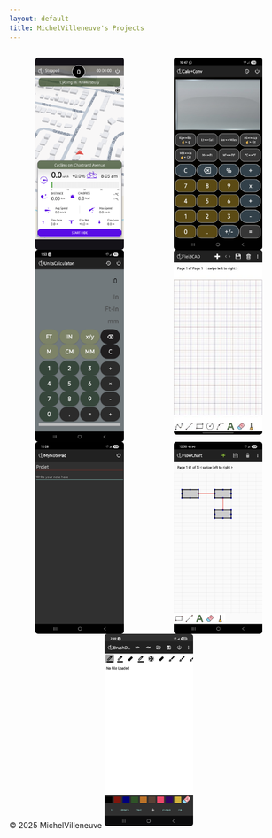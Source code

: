 ```yaml
---
layout: default
title: MichelVilleneuve's Projects
---
```

<link rel="stylesheet" href="/assets/css/style.css">

<div class="site-header">
   <!-- <h1 class="site-title">MichelVilleneuve's Projects</h1> -->
</div>

<div class="gallery-container">
  <!-- CyclingTracker -->
  <figure class="gallery-item">
    <div class="img-container" onclick="openLightbox('cycling', 0)" onmouseover="this.classList.add('hovered')" onmouseout="this.classList.remove('hovered')">
      <img src="Images/CyclingTracker.png" alt="CyclingTracker">
      <div class="click-instruction">Click to see full features</div>
    </div>
    <figcaption>CyclingTracker</figcaption>
  </figure>

  <!-- CalcConv -->
  <figure class="gallery-item">
    <div class="img-container" onclick="openLightbox('calcconv', 0)" onmouseover="this.classList.add('hovered')" onmouseout="this.classList.remove('hovered')">
      <img src="Images/CalcConv.jpg" alt="CalcConv">
      <div class="click-instruction">Click to see full features</div>
    </div>
    <figcaption>CalcConv</figcaption>
  </figure>

  <!-- UnitsCalculator -->
  <figure class="gallery-item">
    <div class="img-container" onclick="openLightbox('unitscalculator', 0)" onmouseover="this.classList.add('hovered')" onmouseout="this.classList.remove('hovered')">
      <img src="Images/UnitsCalculator.jpg" alt="UnitsCalculator">
      <div class="click-instruction">Click to see full features</div>
    </div>
    <figcaption>UnitsCalculator</figcaption>
  </figure>

  <!-- FieldCAD -->
  <figure class="gallery-item">
    <div class="img-container" onclick="openLightbox('fieldcad', 0)" onmouseover="this.classList.add('hovered')" onmouseout="this.classList.remove('hovered')">
      <img src="Images/FieldCAD.jpg" alt="FieldCAD">
      <div class="click-instruction">Click to see full features</div>
    </div>
    <figcaption>FieldCAD</figcaption>
  </figure>

  <!-- NotePad -->
  <figure class="gallery-item">
    <div class="img-container" onclick="openLightbox('notepad', 0)" onmouseover="this.classList.add('hovered')" onmouseout="this.classList.remove('hovered')">
      <img src="Images/NotePad.jpg" alt="NotePad">
      <div class="click-instruction">Click to see full features</div>
    </div>
    <figcaption>NotePad</figcaption>
  </figure>

  <!-- FlowChart -->
  <figure class="gallery-item">
    <div class="img-container" onclick="openLightbox('flowchart', 0)" onmouseover="this.classList.add('hovered')" onmouseout="this.classList.remove('hovered')">
      <img src="Images/FlowChart.jpg" alt="FlowChart">
      <div class="click-instruction">Click to see full features</div>
    </div>
    <figcaption>FlowChart</figcaption>
  </figure>

  <!-- BrushDraw -->
  <figure class="gallery-item">
    <div class="img-container" onclick="openLightbox('brushdraw', 0)" onmouseover="this.classList.add('hovered')" onmouseout="this.classList.remove('hovered')">
      <img src="Images/BrushDraw.png" alt="BrushDraw">
      <div class="click-instruction">Click to see full features</div>
    </div>
    <figcaption>BrushDraw</figcaption>
  </figure>
</div>

<!-- Lightbox -->
<div id="lightbox">
  <span id="close" onclick="closeLightbox()">&times;</span>
  <span id="prev" class="lightbox-nav" onclick="prevSlide(event)">&#10094;</span>
  <img id="lightbox-img" src="">
  <span id="next" class="lightbox-nav" onclick="nextSlide(event)">&#10095;</span>
  <div id="features-box"></div>
</div>

<footer>
  <p>&copy; 2025 MichelVilleneuve</p>
</footer>

<style>
/* ===== Gallery Styles ===== */
.gallery-container {
  display: flex;
  flex-wrap: wrap;
  justify-content: center;
  gap: 10px;
}

.gallery-item {
  text-align: center;
  margin-bottom: 20px;
}

.img-container {
  position: relative;
  width: 160px;
  height: 280px;
  overflow: visible;  /* allow image to scale beyond container */
  border-radius: 5px;
  margin: 0 auto;
  cursor: pointer;
  transition: z-index 0.2s ease;
}

.img-container img {
  width: 100%;
  height: auto;
  object-fit: contain;
  border-radius: 5px;
  transition: transform 0.4s ease;
  position: relative;
  z-index: 1;
}

.img-container.hovered,
.img-container.active {
  position: relative;
  z-index: 200; /* ensures scaled image sits above neighbors */
}
/* Features overlay */
.features-box {
  position: absolute;
  top: 50%;
  left: 50%;
  transform: translate(-50%, -50%);
  background: rgba(0,0,0,0.85);
  color: #fff;
  padding: 10px 14px;
  font-size: 0.8em;
  border-radius: 8px;
  opacity: 0;
  pointer-events: none;
  text-align: left;
  white-space: normal;
  max-width: 90%;
  width: max-content;
  min-width: 100px;
  transition: opacity 0.3s ease;
  z-index: 101;
}

/* Show features only when clicked */
.img-container.active .features-box {
  opacity: 1;
  pointer-events: auto;
}

/* Click instruction text */
.click-instruction {
  position: absolute;
  bottom: 8px;
  left: 50%;
  transform: translateX(-50%);
  background: rgba(0,0,0,0.6);
  color: #fff;
  padding: 4px 8px;
  font-size: 0.75em;
  border-radius: 6px;
  opacity: 0;
  pointer-events: none;
  transition: opacity 0.3s ease;
  white-space: nowrap;
  z-index: 102;
}

.img-container.hovered .click-instruction {
  opacity: 1;
}

.gallery-item figcaption {
  margin-top: 6px;
  font-size: 1em;
  color: #555;
  position: relative;
  z-index: 0;
}
   
.click-instruction {
  position: absolute;
  bottom: 8px;
  left: 50%;
  transform: translateX(-50%);
  background: rgba(0,0,0,0.6);
  color: #fff;
  padding: 4px 8px;
  font-size: 0.75em;
  border-radius: 6px;
  opacity: 0;
  pointer-events: none;
  transition: opacity 0.3s ease;
  white-space: nowrap;
}

.img-container.hovered .click-instruction { opacity: 1; }

/* ===== Lightbox Styles ===== */
#lightbox {
  display: none;
  position: fixed;
  top:0; left:0; width:100%; height:100%;
  background: rgba(0,0,0,0.85);
  justify-content: center;
  align-items: center;
  z-index: 1000;
}

#lightbox-img {
  max-width: 90%;
  max-height: 90%;
  border-radius: 10px;
}

#features-box {
  position: absolute;
  top: 50%; left: 50%;
  transform: translate(-50%, -50%);
  background: rgba(0,0,0,0.7);
  color: #fff;
  padding: 15px 20px;
  border-radius: 10px;
  font-size: 0.9em;
  text-align: left;
  max-width: 80%;
  line-height: 1.4em;
  display: none;
  z-index: 1010;
}

.lightbox-nav {
  position: absolute;
  top: 50%;
  transform: translateY(-50%);
  font-size: 2em;
  color: #fff;
  cursor: pointer;
  user-select: none;
  padding: 10px;
  z-index: 1020;
}
#prev { left: 10px; }
#next { right: 10px; }
#close { position: absolute; top: 10px; right: 10px; font-size: 2em; color: #fff; cursor: pointer; z-index: 1020; }

/* ===== Responsive ===== */
@media (max-width: 600px) {
  .gallery-container { justify-content: flex-start; }
  .gallery-item { width: 100%; }
}
</style>

<script>
// App data
const appData = {
  cycling: {
    images: ["Images/CyclingTracker.png","Images/CyclingTracker1.png","Images/CyclingTracker2.png","Images/CyclingTracker3.png","Images/CyclingTracker4.png","Images/CyclingTracker5.png"],
    features: `<ul>
      <li>Distance</li><li>Road Slope</li><li>Calories</li><li>Current Time</li><li>AVG Speed</li><li>Max Speed</li><li>Elevation Gain</li><li>Elevation Loss</li><li>Elevation Net</li>
    </ul>`
  },
  calcconv: { images: ["Images/CalcConv.jpg"], features: "<p>Coming soon...</p>" },
  unitscalculator: { images: ["Images/UnitsCalculator.jpg"], features: "<p>Coming soon...</p>" },
  fieldcad: { images: ["Images/FieldCAD.jpg"], features: "<p>Coming soon...</p>" },
  notepad: { images: ["Images/NotePad.jpg"], features: "<p>Coming soon...</p>" },
  flowchart: { images: ["Images/FlowChart.jpg"], features: "<p>Coming soon...</p>" },
  brushdraw: { images: ["Images/BrushDraw.png"], features: "<p>Coming soon...</p>" }
};

let currentApp = null;
let currentIndex = 0;

function openLightbox(app, index) {
  currentApp = app;
  currentIndex = index;
  document.getElementById("lightbox").style.display = "flex";
  showSlide(currentIndex);
}

function closeLightbox() {
  document.getElementById("lightbox").style.display = "none";
}

function showSlide(index) {
  const img = document.getElementById("lightbox-img");
  const featuresBox = document.getElementById("features-box");
  img.src = appData[currentApp].images[index];
  if (index === 0) {
    featuresBox.innerHTML = appData[currentApp].features;
    featuresBox.style.display = "block";
  } else {
    featuresBox.style.display = "none";
  }
}

function nextSlide(event) {
  event.stopPropagation();
  currentIndex++;
  if (currentIndex >= appData[currentApp].images.length) currentIndex = 0;
  showSlide(currentIndex);
}

function prevSlide(event) {
  event.stopPropagation();
  currentIndex--;
  if (currentIndex < 0) currentIndex = appData[currentApp].images.length - 1;
  showSlide(currentIndex);
}
</script>
